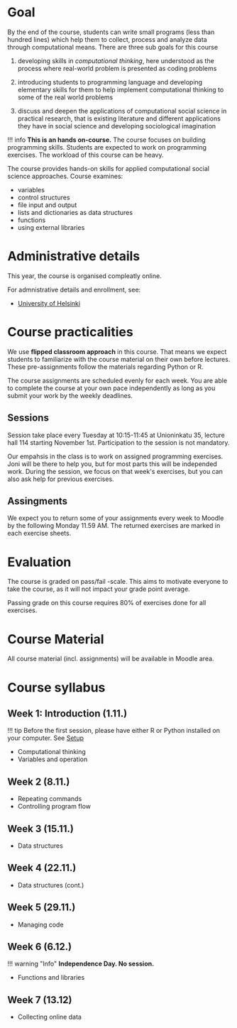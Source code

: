 # Goal

By the end of the course, students can write small programs (less than hundred lines) which help them to collect, process and analyze data through computational means. There are three sub goals for this course

1. developing skills in _computational thinking_, here understood as the process where real-world problem is presented as coding problems
   
2. introducing students to programming language and developing elementary skills for them to help implement computational thinking to some of the real world problems
   
3. discuss and deepen the applications of computational social science in practical research, that is existing literature and different applications they have in social science and developing sociological imagination

!!! info 
    **This is an hands on-course.** The course focuses on building programming skills. Students are expected to work on programming exercises. The workload of this course can be heavy. 


The course provides hands-on skills for applied computational social science approaches. Course examines:

- variables
- control structures
-  file input and output 
-  lists and dictionaries as data structures
-  functions
-  using external libraries

# Administrative details

This year, the course is organised compleatly online.

For admnistrative details and enrollment, see:

- [University of Helsinki](https://studies.helsinki.fi/courses/cur/hy-opt-cur-2223-2b54c8da-0aee-463e-9012-82b9295a7834/%E2%90%9FSOST%E2%90%9F-%E2%90%9F930%E2%90%9F/Programming_for_social_sciences)

# Course practicalities

We use **flipped classroom approach** in this course. That means we expect students to familiarize with the course material on their own before lectures. These pre-assignments follow the materials regarding Python or R. 

The course assignments are scheduled evenly for each week. You are able to complete the course at your own pace independently as long as you submit your work by the weekly deadlines.

## Sessions

Session take place every Tuesday at 10:15-11:45 at Unioninkatu 35, lecture hall 114 starting November 1st. Participation to the session is not mandatory.

Our empahsis in the class is to work on assigned programming exercises. Joni will be there to help you, but for most parts this will be independed work. During the session, we focus on that week's exercises, but you can also ask help for previous exercises.

## Assingments 

We expect you to return some of your assignments every week to Moodle by the following Monday 11.59 AM. The returned exercises are marked in each exercise sheets. 

# Evaluation

The course is graded on pass/fail -scale. This aims to motivate everyone to take the course, as it will not impact your grade point average.

Passing grade on this course requires 80% of exercises done for all exercises.

# Course Material

All course material (incl. assignments) will be available in Moodle area. 

# Course syllabus

## Week 1: Introduction (1.11.)

!!! tip
    Before the first session, please have either R or Python installed on your computer. See [Setup](setup.md)

- Computational thinking 
- Variables and operation

## Week 2 (8.11.)

- Repeating commands
- Controlling program flow

## Week 3 (15.11.)

- Data structures

## Week 4 (22.11.)

- Data structures (cont.)

## Week 5 (29.11.)

- Managing code

## Week 6 (6.12.)

!!! warning "Info" 
    **Independence Day. No session.**
    
- Functions and libraries

## Week 7 (13.12)

- Collecting online data
